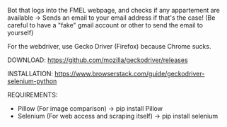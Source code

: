 Bot that logs into the FMEL webpage, and checks if any appartement are available -> Sends an email to your email address if that's the case! (Be careful to have a "fake" gmail account or other to send the email to yourself)

For the webdriver, use Gecko Driver (Firefox) because Chrome sucks.

DOWNLOAD:
https://github.com/mozilla/geckodriver/releases

INSTALLATION:
https://www.browserstack.com/guide/geckodriver-selenium-python

REQUIREMENTS:
- Pillow (For image comparison) -> pip install Pillow
- Selenium (For web access and scraping itself) -> pip install selenium
